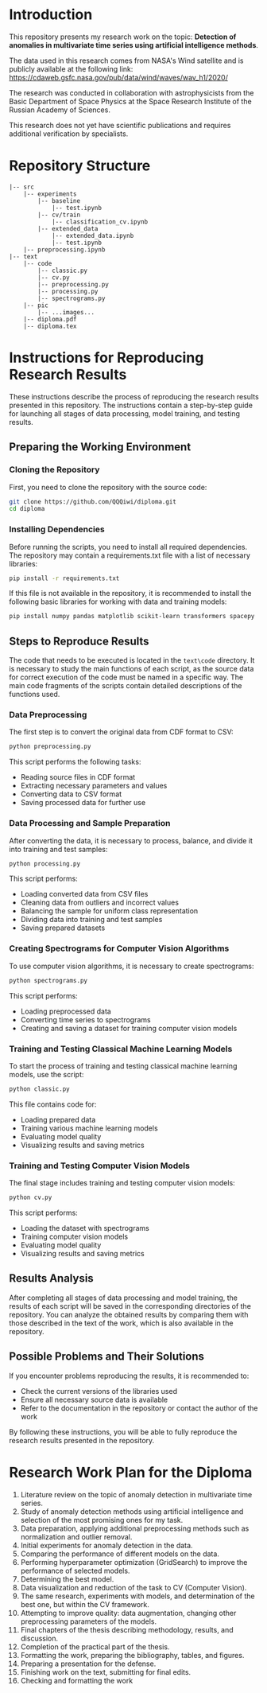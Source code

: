 # Introduction

This repository presents my research work on the topic: **Detection of anomalies
in multivariate time series using artificial intelligence methods**.

The data used in this research comes from NASA's Wind satellite and is publicly
available at the following link:
https://cdaweb.gsfc.nasa.gov/pub/data/wind/waves/wav_h1/2020/

The research was conducted in collaboration with astrophysicists from the Basic
Department of Space Physics at the Space Research Institute of the Russian
Academy of Sciences.

This research does not yet have scientific publications and requires additional
verification by specialists.

# Repository Structure

```
|-- src
    |-- experiments
        |-- baseline
            |-- test.ipynb
        |-- cv/train
            |-- classification_cv.ipynb
        |-- extended_data
            |-- extended_data.ipynb    
            |-- test.ipynb
    |-- preprocessing.ipynb
|-- text
    |-- code
        |-- classic.py
        |-- cv.py
        |-- preprocessing.py
        |-- processing.py
        |-- spectrograms.py
    |-- pic
        |-- ...images...
    |-- diploma.pdf
    |-- diploma.tex
```

# Instructions for Reproducing Research Results

These instructions describe the process of reproducing the research results
presented in this repository. The instructions contain a step-by-step guide for
launching all stages of data processing, model training, and testing results.

## Preparing the Working Environment

### Cloning the Repository

First, you need to clone the repository with the source code:

```bash
git clone https://github.com/QQQiwi/diploma.git
cd diploma
```

### Installing Dependencies

Before running the scripts, you need to install all required dependencies. The
repository may contain a requirements.txt file with a list of necessary
libraries:

```bash
pip install -r requirements.txt
```

If this file is not available in the repository, it is recommended to install
the following basic libraries for working with data and training models:

```bash
pip install numpy pandas matplotlib scikit-learn transformers spacepy
```

## Steps to Reproduce Results

The code that needs to be executed is located in the `text\code` directory. It
is necessary to study the main functions of each script, as the source data for
correct execution of the code must be named in a specific way. The main code
fragments of the scripts contain detailed descriptions of the functions used.

### Data Preprocessing

The first step is to convert the original data from CDF format to CSV:

```bash
python preprocessing.py
```

This script performs the following tasks:
- Reading source files in CDF format
- Extracting necessary parameters and values
- Converting data to CSV format
- Saving processed data for further use

### Data Processing and Sample Preparation

After converting the data, it is necessary to process, balance, and divide it
into training and test samples:

```bash
python processing.py
```

This script performs:
- Loading converted data from CSV files
- Cleaning data from outliers and incorrect values
- Balancing the sample for uniform class representation
- Dividing data into training and test samples
- Saving prepared datasets

### Creating Spectrograms for Computer Vision Algorithms

To use computer vision algorithms, it is necessary to create spectrograms:

```bash
python spectrograms.py
```

This script performs:
- Loading preprocessed data
- Converting time series to spectrograms
- Creating and saving a dataset for training computer vision models

### Training and Testing Classical Machine Learning Models

To start the process of training and testing classical machine learning models,
use the script:

```bash
python classic.py
```

This file contains code for:
- Loading prepared data
- Training various machine learning models
- Evaluating model quality
- Visualizing results and saving metrics

### Training and Testing Computer Vision Models

The final stage includes training and testing computer vision models:

```bash
python cv.py
```

This script performs:
- Loading the dataset with spectrograms
- Training computer vision models
- Evaluating model quality
- Visualizing results and saving metrics

## Results Analysis

After completing all stages of data processing and model training, the results
of each script will be saved in the corresponding directories of the repository.
You can analyze the obtained results by comparing them with those described in
the text of the work, which is also available in the repository.

## Possible Problems and Their Solutions

If you encounter problems reproducing the results, it is recommended to:
- Check the current versions of the libraries used
- Ensure all necessary source data is available
- Refer to the documentation in the repository or contact the author of the work

By following these instructions, you will be able to fully reproduce the
research results presented in the repository.

# Research Work Plan for the Diploma

1. Literature review on the topic of anomaly detection in multivariate time series.
2. Study of anomaly detection methods using artificial intelligence and selection of the most promising ones for my task.
3. Data preparation, applying additional preprocessing methods such as normalization and outlier removal.
4. Initial experiments for anomaly detection in the data.
5. Comparing the performance of different models on the data.
6. Performing hyperparameter optimization (GridSearch) to improve the performance of selected models.
7. Determining the best model.
8. Data visualization and reduction of the task to CV (Computer Vision).
9. The same research, experiments with models, and determination of the best one, but within the CV framework.
10. Attempting to improve quality: data augmentation, changing other preprocessing parameters of the models.
11. Final chapters of the thesis describing methodology, results, and discussion.
12. Completion of the practical part of the thesis.
13. Formatting the work, preparing the bibliography, tables, and figures.
14. Preparing a presentation for the defense.
15. Finishing work on the text, submitting for final edits.
16. Checking and formatting the work
